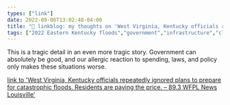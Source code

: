 ```yaml
---
types: ["link"]
date: 2022-09-06T13:02:48-04:00
title: "🔗 linkblog: my thoughts on 'West Virginia, Kentucky officials repeatedly ignored plans to prepare for catastrophic floods. Residents are paying the price. – 89.3 WFPL News Louisville'"
tags: ["2022 Eastern Kentucky floods","government","infrastructure","climate change"]
---
```

This is a tragic detail in an even more tragic story. Government can absolutely be good, and our allergic reaction to spending, laws, and policy only makes these situations worse.
 

[link to 'West Virginia, Kentucky officials repeatedly ignored plans to prepare for catastrophic floods. Residents are paying the price. – 89.3 WFPL News Louisville'](https://wfpl.org/west-virginia-kentucky-officials-repeatedly-ignored-plans-to-prepare-for-catastrophic-floods-residents-are-paying-the-price/)
